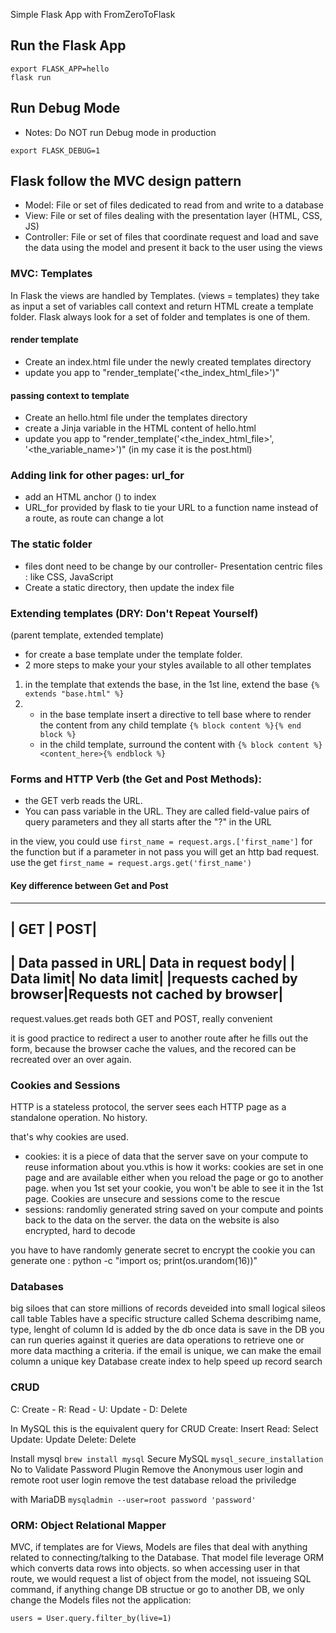 Simple Flask App with FromZeroToFlask

## Run the Flask App

```
export FLASK_APP=hello
flask run
```

## Run Debug Mode
* Notes: Do NOT run Debug mode in production
```
export FLASK_DEBUG=1
```

## Flask follow the MVC design pattern
- Model: File or set of files dedicated to read from and write to a database
- View: File or set of files dealing with the presentation layer (HTML, CSS, JS)
- Controller: File or set of files that coordinate request and load and save the data using the model and present it back to the user using the views

### MVC: Templates
In Flask the views are handled by Templates. (views = templates)
they take as input a set of variables call context and return HTML
create a template folder. Flask always look for a set of folder and templates is one of them.

#### render template
- Create an index.html file under the newly created templates directory
- update you app to "render_template('<the_index_html_file>')"

#### passing context to template
- Create an hello.html file under the templates directory
- create a Jinja variable in the HTML content of hello.html
- update you app to "render_template('<the_index_html_file>', '<the_variable_name>')" (in my case it is the post.html)

### Adding link for other pages: url_for

- add an HTML anchor (<a>) to index
- URL_for provided by flask to tie your URL to a function name instead of a route, as route can change a lot

### The static folder
- files dont need to be change by our controller- Presentation centric files : like CSS, JavaScript
- Create a static directory, then update the index file

### Extending templates (DRY: Don't Repeat Yourself)

(parent template, extended template)
- for create a base template under the template folder.
- 2 more steps to make your your styles available to all other templates
1. in the template that extends the base, in the 1st line, extend the base
```{% extends "base.html" %}```
2.  - in the base template insert a directive to tell base where to render the content from any child template
```{% block content %}{% end block %}```
    - in the child template, surround the content with
    ```{% block content %}<content_here>{% endblock %}```

### Forms and HTTP Verb (the Get and Post Methods):
- the GET verb reads the URL.
- You can pass variable in the URL. They are called field-value pairs of query parameters and they all starts after the "?" in the URL

in the view, you could use ```first_name = request.args.['first_name']``` for the function but if a parameter in not pass you will get an http bad request. use the get ```first_name = request.args.get('first_name')```

#### Key difference between Get and Post

-------------------------
| GET       |       POST|
-------------------------
| Data passed in URL| Data in request body|
| Data limit| No data limit|
|requests cached by browser|Requests not cached by browser|
-------------------------

request.values.get reads both GET and POST, really convenient

it is good practice to redirect a user to another route after he fills out the form, because the browser cache the values, and the recored can be recreated over an over again. 

### Cookies and Sessions
HTTP is a stateless protocol, the server sees each HTTP page as a standalone operation. No history. 

that's why cookies are used.

- cookies: it is a piece of data that the server save on your compute to reuse information about you.vthis is how it works: cookies are set in one page and are available either when you reload the page or go to another page. when you 1st set your cookie, you won't be able to see it in the 1st page. Cookies are unsecure and sessions come to the rescue
- sessions: randomliy generated string saved on your compute and points back to the data on the server. the data on the website is also encrypted, hard to decode

you have to have randomly generate secret to encrypt the cookie
you can generate one : python -c "import os; print(os.urandom(16))"

### Databases
big siloes that can store millions of records
deveided into small logical sileos call table
Tables have a specific structure called Schema describimg name, type, lenght of column
Id is added by the db
once data is save in the DB you can run queries against it
queries are data operations to retrieve one or more data macthing a criteria.
if the email is unique, we can make the email column a unique key 
Database create index to help speed up record search 

### CRUD

C: Create - R: Read - U: Update - D: Delete

In MySQL this is the equivalent query for CRUD
Create: Insert
Read: Select 
Update: Update
Delete: Delete

Install mysql
```brew install mysql```
Secure MySQL
```mysql_secure_installation```
No to Validate Password Plugin
Remove the Anonymous user login
and remote root user login
remove the test database
reload the priviledge

with MariaDB
```mysqladmin --user=root password 'password'```


### ORM: Object Relational Mapper

MVC, if templates are for Views, Models are files that deal with anything related to connecting/talking to the Database. That model file leverage ORM which converts data rows into objects. so when accessing user in that route, we would request a list of object from the model, not issueing SQL command, if anything change DB structue or go to another DB, we only change the Models files not the application:

```users = User.query.filter_by(live=1)```


